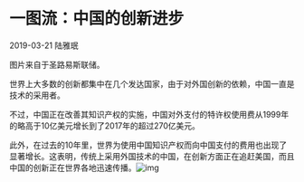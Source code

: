 # 一图流：中国的创新进步

2019-03-21 陆雅珉

图片来自于圣路易斯联储。

世界上大多数的创新都集中在几个发达国家，由于对外国创新的依赖，中国一直是技术的采用者。

不过，中国正在改善其知识产权的实施，中国对外支付的特许权使用费从1999年的略高于10亿美元增长到了2017年的超过270亿美元。

此外，在过去的10年里，世界为使用中国知识产权而向中国支付的费用也出现了显著增长。这表明，传统上采用外国技术的中国，在创新方面正在追赶美国，而且中国的创新正在世界各地迅速传播。![img](https://rocks.wisburg.com/4d6271f3-a3b9-44b6-bdbb-159b8c0b6e0a.png)